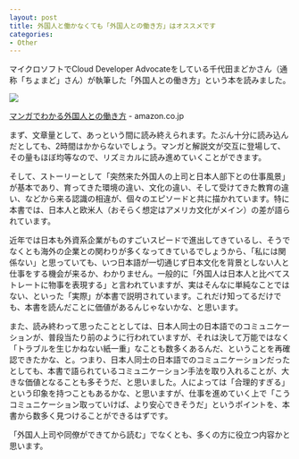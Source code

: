 ```yaml
---
layout: post
title: 外国人と働かなくても「外国人との働き方」はオススメです
categories:
- Other
---
```


マイクロソフトでCloud Developer Advocateをしている千代田まどかさん（通称「ちょまど」さん）が執筆した「外国人との働き方」という本を読みました。

<a href="https://www.amazon.co.jp/%E3%83%9E%E3%83%B3%E3%82%AC%E3%81%A7%E3%82%8F%E3%81%8B%E3%82%8B%E5%A4%96%E5%9B%BD%E4%BA%BA%E3%81%A8%E3%81%AE%E5%83%8D%E3%81%8D%E6%96%B9-%E3%83%AD%E3%83%83%E3%82%B7%E3%82%A7%E3%83%AB%E3%83%BB%E3%82%AB%E3%83%83%E3%83%97/dp/4798057282/ref=as_li_ss_il?__mk_ja_JP=%E3%82%AB%E3%82%BF%E3%82%AB%E3%83%8A&keywords=%E5%A4%96%E5%9B%BD%E4%BA%BA%E3%81%A8%E3%81%AE&qid=1559511215&s=gateway&sr=8-1&linkCode=li3&tag=eclipseplugin-22&linkId=e67b9d4e622058113e2ff32bc49f281d&language=ja_JP" target="_blank"><img border="0" src="//ws-fe.amazon-adsystem.com/widgets/q?_encoding=UTF8&ASIN=4798057282&Format=_SL250_&ID=AsinImage&MarketPlace=JP&ServiceVersion=20070822&WS=1&tag=eclipseplugin-22&language=ja_JP" ></a><img src="https://ir-jp.amazon-adsystem.com/e/ir?t=eclipseplugin-22&language=ja_JP&l=li3&o=9&a=4798057282" width="1" height="1" border="0" alt="" style="border:none !important; margin:0px !important;" />

[マンガでわかる外国人との働き方](https://amzn.to/312kDQR) - amazon.co.jp

まず、文章量として、あっという間に読み終えられます。たぶん十分に読み込んだとしても、2時間はかからないでしょう。マンガと解説文が交互に登場して、その量もほぼ均等なので、リズミカルに読み進めていくことができます。

そして、ストーリーとして「突然来た外国人の上司と日本人部下との仕事風景」が基本であり、育ってきた環境の違い、文化の違い、そして受けてきた教育の違い、などから来る認識の相違が、個々のエピソードと共に描かれています。特に本書では、日本人と欧米人（おそらく想定はアメリカ文化がメイン）の差が語られています。

近年では日本も外資系企業がものすごいスピードで進出してきているし、そうでなくとも海外の企業との関わりが多くなってきているでしょうから、「私には関係ない」と思っていても、いつ日本語が一切通じず日本文化を背景としない人と仕事をする機会が来るか、わかりません。一般的に「外国人は日本人と比べてストレートに物事を表現する」と言われていますが、実はそんなに単純なことではない、といった「実際」が本書で説明されています。これだけ知ってるだけでも、本書を読んだことに価値があるんじゃないかな、と思います。

また、読み終わって思ったこととしては、日本人同士の日本語でのコミュニケーションが、普段当たり前のように行われていますが、それは決して万能ではなく「トラブルを生じかねない紙一重」なことも数多くあるんだ、ということを再確認できたかな、と。つまり、日本人同士の日本語でのコミュニケーションだったとしても、本書で語られているコミュニケーション手法を取り入れることが、大きな価値となることも多そうだ、と思いました。人によっては「合理的すぎる」という印象を持つこともあるかな、と思いますが、仕事を進めていく上で「こうコミュニケーション取っていけば、より安心できそうだ」というポイントを、本書から数多く見つけることができるはずです。

「外国人上司や同僚ができてから読む」でなくとも、多くの方に役立つ内容かと思います。
